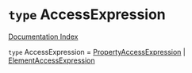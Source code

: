 # `type` AccessExpression

[Documentation Index](../README.md)

`type` AccessExpression = [PropertyAccessExpression](../private.interface.PropertyAccessExpression/README.md) | [ElementAccessExpression](../private.interface.ElementAccessExpression/README.md)